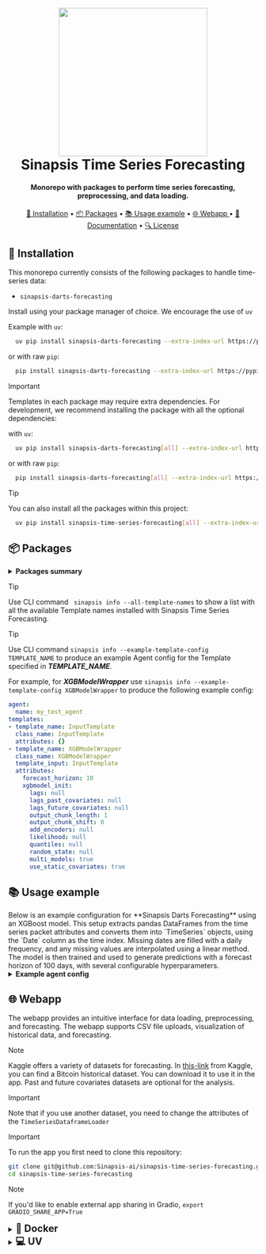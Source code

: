 <h1 align="center">
<br>
<a href="https://sinapsis.tech/">
  <img
    src="https://github.com/Sinapsis-AI/brand-resources/blob/main/sinapsis_logo/4x/logo.png?raw=true"
    alt="" width="300">
</a><br>
Sinapsis Time Series Forecasting
<br>
</h1>

<h4 align="center"> Monorepo with packages to perform time series forecasting, preprocessing, and data loading.</h4>

<p align="center">
<a href="#installation">🐍 Installation</a> •
<a href="#packages">📦 Packages</a> •
<a href="#usage">📚 Usage example</a> •
<a href="#webapp"> 🌐 Webapp </a>  •
<a href="#documentation">📙 Documentation</a> •
<a href="#license">🔍 License</a>
</p>

<h2 id="installation">🐍 Installation</h2>

This monorepo currently consists of the following packages to handle time-series data:

* <code>sinapsis-darts-forecasting</code>

Install using your package manager of choice. We encourage the use of <code>uv</code>

Example with <code>uv</code>:

```bash
  uv pip install sinapsis-darts-forecasting --extra-index-url https://pypi.sinapsis.tech
```
 or with raw <code>pip</code>:
```bash
  pip install sinapsis-darts-forecasting --extra-index-url https://pypi.sinapsis.tech
```


> [!IMPORTANT]
> Templates in each package may require extra dependencies. For development, we recommend installing the package with all the optional dependencies:
>

with <code>uv</code>:

```bash
  uv pip install sinapsis-darts-forecasting[all] --extra-index-url https://pypi.sinapsis.tech
```
 or with raw <code>pip</code>:
```bash
  pip install sinapsis-darts-forecasting[all] --extra-index-url https://pypi.sinapsis.tech
```


> [!TIP]
> You can also install all the packages within this project:
>
```bash
  uv pip install sinapsis-time-series-forecasting[all] --extra-index-url https://pypi.sinapsis.tech
```

<h2 id="packages">📦 Packages</h2>
<details id='packages'><summary><strong><span style="font-size: 1.0em;"> Packages summary</span></strong></summary>


- **Sinapsis Darts Forecasting**
    - **Dataframe Loader**\
    _Convert a pandas Dataframe into a Darts TimeSeries object._
    - **Darts Transforms**\
    _Apply several data transformations using Darts transformers to different sources in the time series packet._
    - **Darts Models**\
    _Fit and predict data inside the container using Darts baseline, statistical, machine learning and deep learning models._
</details>

> [!TIP]
> Use CLI command ``` sinapsis info --all-template-names``` to show a list with all the available Template names installed with Sinapsis Time Series Forecasting.

> [!TIP]
> Use CLI command ```sinapsis info --example-template-config TEMPLATE_NAME``` to produce an example Agent config for the Template specified in ***TEMPLATE_NAME***.

For example, for ***XGBModelWrapper*** use ```sinapsis info --example-template-config XGBModelWrapper``` to produce the following example config:


```yaml
agent:
  name: my_test_agent
templates:
- template_name: InputTemplate
  class_name: InputTemplate
  attributes: {}
- template_name: XGBModelWrapper
  class_name: XGBModelWrapper
  template_input: InputTemplate
  attributes:
    forecast_horizon: 10
    xgbmodel_init:
      lags: null
      lags_past_covariates: null
      lags_future_covariates: null
      output_chunk_length: 1
      output_chunk_shift: 0
      add_encoders: null
      likelihood: null
      quantiles: null
      random_state: null
      multi_models: true
      use_static_covariates: true
```


<h2 id="usage">📚 Usage example</h2>
Below is an example configuration for **Sinapsis Darts Forecasting** using an XGBoost model. This setup extracts pandas DataFrames from the time series packet attributes and converts them into `TimeSeries` objects, using the `Date` column as the time index. Missing dates are filled with a daily frequency, and any missing values are interpolated using a linear method. The model is then trained and used to generate predictions with a forecast horizon of 100 days, with several configurable hyperparameters.
<details id='usage'><summary><strong><span style="font-size: 1.0em;"> Example agent config</span></strong></summary>



```yaml
agent:
  name: XGBLSTMForecastingAgent
  description: ''

templates:

- template_name: InputTemplate
  class_name: InputTemplate
  attributes: {}

- template_name: TimeSeriesDataframeLoader
  class_name: TimeSeriesDataframeLoader
  template_input: InputTemplate
  attributes:
    apply_to: ["content", "past_covariates", "future_covariates"]
    from_pandas_kwargs:
      time_col: "Date"
      fill_missing_dates: True
      freq: "D"

- template_name: MissingValuesFiller
  class_name: MissingValuesFillerWrapper
  template_input: TimeSeriesDataframeLoader
  attributes:
    method: "transform"
    missingvaluesfiller_init: {}
    apply_to: ["content", "past_covariates", "future_covariates"]
    transform_kwargs:
      method: "linear"

- template_name: TimeSeries
  class_name: XGBModelWrapper
  template_input: MissingValuesFiller
  attributes:
    forecast_horizon: 100
    xgbmodel_init:
      lags: 30
      lags_past_covariates: 30
      output_chunk_length: 100
      random_state: 42
      n_estimators: 200
      learning_rate: 0.1
      max_depth: 6
```

To run, simply use:

```bash
sinapsis run name_of_the_config.yml
```
</details>


<h2 id="webapp">🌐 Webapp</h2>

The webapp provides an intuitive interface for data loading, preprocessing, and forecasting. The webapp supports CSV file uploads, visualization of historical data, and forecasting.

> [!NOTE]
> Kaggle offers a variety of datasets for forecasting. In [this-link](https://www.kaggle.com/datasets/prasoonkottarathil/btcinusd?select=BTC-Daily.csv) from Kaggle, you can find a Bitcoin historical dataset. You can download it to use it in the app. Past and future covariates datasets are optional for the analysis.

> [!IMPORTANT]
> Note that if you use another dataset, you need to change the attributes of the `TimeSeriesDataframeLoader`

> [!IMPORTANT]
> To run the app you first need to clone this repository:

```bash
git clone git@github.com:Sinapsis-ai/sinapsis-time-series-forecasting.git
cd sinapsis-time-series-forecasting
```
> [!NOTE]
> If you'd like to enable external app sharing in Gradio, `export GRADIO_SHARE_APP=True`
<details>
<summary id="uv"><strong><span style="font-size: 1.4em;">🐳 Docker</span></strong></summary>

**IMPORTANT** This docker image depends on the sinapsis-nvidia:base image. Please refer to the official [sinapsis](https://github.com/Sinapsis-ai/sinapsis?tab=readme-ov-file#docker) instructions to Build with Docker.

1. **Build the sinapsis-time-series-forecasting image**:
```bash
docker compose -f docker/compose.yaml build
```

2. **Start the app container**:
```bash
docker compose -f docker/compose_apps.yaml up sinapsis-darts-forecasting-gradio -d
```
3. **Check the status**:
```bash
docker logs -f sinapsis-darts-forecasting-gradio
```
3. The logs will display the URL to access the webapp, e.g.:

NOTE: The url can be different, check the output of logs
```bash
Running on local URL:  http://127.0.0.1:7860
```
4. To stop the app:
```bash
docker compose -f docker/compose_apps.yaml down
```

</details>


<details>
<summary id="uv"><strong><span style="font-size: 1.4em;">💻 UV</span></strong></summary>

To run the webapp using the <code>uv</code> package manager, please:

1. **Create the virtual environment and sync the dependencies**:
```bash
uv sync --frozen
```
2. **Install the wheel**:
```bash
uv pip install sinapsis-time-series-forecasting[all] --extra-index-url https://pypi.sinapsis.tech
```

3. **Run the webapp**:
```bash
uv run webapps/darts_time_series_gradio_app.py
```
4. **The terminal will display the URL to access the webapp, e.g.**:

NOTE: The url can be different, check the output of the terminal
```bash
Running on local URL:  http://127.0.0.1:7860
```


<h2 id="documentation">📙 Documentation</h2>

Documentation for this and other sinapsis packages is available on the [sinapsis website](https://docs.sinapsis.tech/docs)

Tutorials for different projects within sinapsis are available at [sinapsis tutorials page](https://docs.sinapsis.tech/tutorials)

<h2 id="license">🔍 License</h2>

This project is licensed under the AGPLv3 license, which encourages open collaboration and sharing. For more details, please refer to the [LICENSE](LICENSE) file.

For commercial use, please refer to our [official Sinapsis website](https://sinapsis.tech) for information on obtaining a commercial license.

